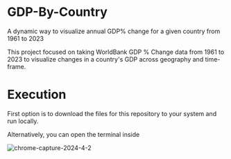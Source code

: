 # GDP-By-Country
A dynamic way to visualize annual GDP% change for a given country from 1961 to 2023

This project focused on taking WorldBank GDP % Change data from 1961 to 2023 to visualize changes in a country's GDP across geography and time-frame.

# Execution
First option is to download the files for this repository to your system and run locally.

Alternatively, you can open the terminal inside 

![chrome-capture-2024-4-2](https://github.com/user-attachments/assets/f29e450a-f585-4a7d-9398-ce2a39ba3257)

